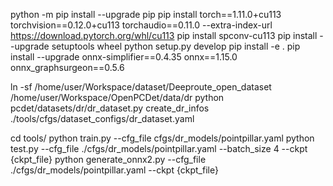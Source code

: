 python -m pip install --upgrade pip
pip install torch==1.11.0+cu113 torchvision==0.12.0+cu113 torchaudio==0.11.0 --extra-index-url https://download.pytorch.org/whl/cu113
pip install spconv-cu113
pip install --upgrade setuptools wheel
python setup.py develop
pip install -e . 
pip install --upgrade onnx-simplifier==0.4.35 onnx==1.15.0 onnx_graphsurgeon==0.5.6


ln -sf /home/user/Workspace/dataset/Deeproute_open_dataset /home/user/Workspace/OpenPCDet/data/dr
python pcdet/datasets/dr/dr_dataset.py create_dr_infos  ./tools/cfgs/dataset_configs/dr_dataset.yaml 


cd tools/
python train.py --cfg_file cfgs/dr_models/pointpillar.yaml
python test.py --cfg_file ./cfgs/dr_models/pointpillar.yaml --batch_size 4 --ckpt {ckpt_file}
python generate_onnx2.py --cfg_file ./cfgs/dr_models/pointpillar.yaml --ckpt {ckpt_file}